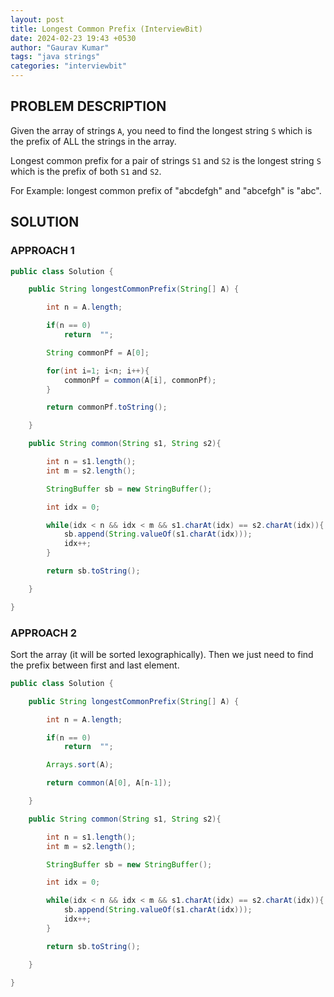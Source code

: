 ```yaml
---
layout: post
title: Longest Common Prefix (InterviewBit)
date: 2024-02-23 19:43 +0530
author: "Gaurav Kumar"
tags: "java strings"
categories: "interviewbit"
---
```


## PROBLEM DESCRIPTION

Given the array of strings `A`, you need to find the longest string `S` which is the prefix of ALL the strings in the array.

Longest common prefix for a pair of strings `S1` and `S2` is the longest string `S` which is the prefix of both `S1` and `S2`.

For Example: longest common prefix of "abcdefgh" and "abcefgh" is "abc".

## SOLUTION

### APPROACH 1

```java
public class Solution {

    public String longestCommonPrefix(String[] A) {

        int n = A.length;

        if(n == 0)
            return  "";

        String commonPf = A[0];

        for(int i=1; i<n; i++){
            commonPf = common(A[i], commonPf);
        }

        return commonPf.toString();

    }

    public String common(String s1, String s2){

        int n = s1.length();
        int m = s2.length();

        StringBuffer sb = new StringBuffer();

        int idx = 0;

        while(idx < n && idx < m && s1.charAt(idx) == s2.charAt(idx)){
            sb.append(String.valueOf(s1.charAt(idx)));
            idx++;
        }

        return sb.toString();

    }

}
```

### APPROACH 2

Sort the array (it will be sorted lexographically). Then we just need to find the prefix between first and last element.

```java
public class Solution {

    public String longestCommonPrefix(String[] A) {

        int n = A.length;

        if(n == 0)
            return  "";

        Arrays.sort(A);

        return common(A[0], A[n-1]);

    }

    public String common(String s1, String s2){

        int n = s1.length();
        int m = s2.length();

        StringBuffer sb = new StringBuffer();

        int idx = 0;

        while(idx < n && idx < m && s1.charAt(idx) == s2.charAt(idx)){
            sb.append(String.valueOf(s1.charAt(idx)));
            idx++;
        }

        return sb.toString();

    }

}
```

